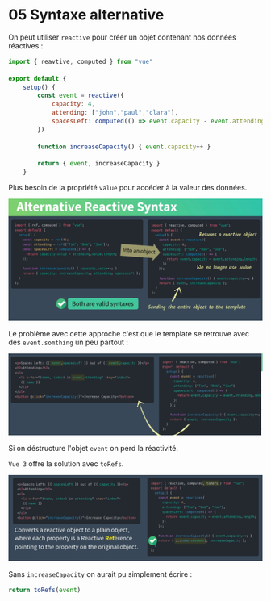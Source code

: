 # 05 Syntaxe alternative

On peut utiliser `reactive` pour créer un objet contenant nos données réactives :

```js
import { reavtive, computed } from "vue"

export default {
    setup() {
        const event = reactive({
            capacity: 4, 
            attending: ["john","paul","clara"],
            spacesLeft: computed(() => event.capacity - event.attending.length)
        })
        
        function increaseCapacity() { event.capacity++ }
        
        return { event, increaseCapacity }
    }
```

Plus besoin de la propriété `value` pour accéder à la valeur des données.

<img src="assets/alternative-reactive-syntax.png" alt="alternative-reactive-syntax" style="zoom:67%;" />

Le problème avec cette approche c'est que le template se retrouve avec des `event.somthing` un peu partout :

<img src="assets/event-dot-something.png" alt="event-dot-something" style="zoom:67%;" />

Si on déstructure l'objet `event` on perd la réactivité.

`Vue 3` offre la solution avec `toRefs`.

<img src="assets/to-refs-solution.png" alt="to-refs-solution" style="zoom:67%;" />

Sans `increaseCapacity` on aurait pu simplement écrire :

```js
return toRefs(event)
```

















